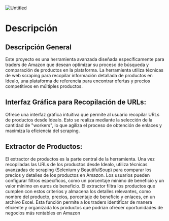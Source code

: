 ![Untitled](https://prod-files-secure.s3.us-west-2.amazonaws.com/6dca3253-0e96-4032-821c-b20545e84ed2/27f12c53-a847-44c0-afe3-76d34ca4d73a/Untitled.png)

# Descripción

## Descripción General

Este proyecto es una herramienta avanzada diseñada específicamente para traders de Amazon que desean optimizar su proceso de búsqueda y comparación de productos en la plataforma. La herramienta utiliza técnicas de web scraping para recopilar información detallada de productos en Idealo, una plataforma de referencia para encontrar ofertas y precios competitivos en múltiples productos.

## **Interfaz Gráfica para Recopilación de URLs**:

Ofrece una interfaz gráfica intuitiva que permite al usuario recopilar URLs de productos desde Idealo. Esto se realiza mediante la selección de la cantidad de "workers", lo que agiliza el proceso de obtención de enlaces y maximiza la eficiencia del scraping.

## **Extractor de Productos**:

El extractor de productos es la parte central de la herramienta. Una vez recopiladas las URLs de los productos desde Idealo, utiliza técnicas avanzadas de scraping (Selenium y BeautifulSoup) para comparar los precios y detalles de los productos en Amazon. Los usuarios pueden configurar filtros específicos, como un porcentaje mínimo de beneficio y un valor mínimo en euros de beneficio. El extractor filtra los productos que cumplen con estos criterios y almacena los detalles relevantes, como nombre del producto, precios, porcentaje de beneficio y enlaces, en un archivo Excel. Esta función permite a los traders identificar de manera eficiente y organizada los productos que podrían ofrecer oportunidades de negocios más rentables en Amazon
